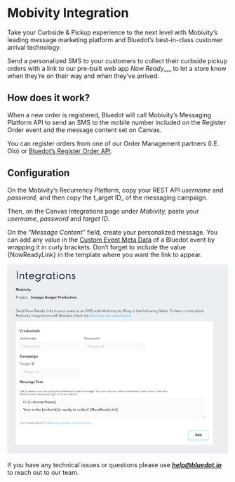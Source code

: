 Mobivity Integration
====================

Take your Curbside & Pickup experience to the next level with Mobivity’s leading message marketing platform and Bluedot’s best-in-class customer arrival technology. 

Send a personalized SMS to your customers to collect their curbside pickup orders with a link to our pre-built web app _Now Ready__,_ to let a store know when they’re on their way and when they’ve arrived.

How does it work?
-----------------

When a new order is registered, Bluedot will call Mobivity’s Messaging Platform API to send an SMS to the mobile number included on the Register Order event and the message content set on Canvas.

You can register orders from one of our Order Management partners (I.E. Olo) or [Bluedot’s Register Order API](https://events-docs.bluedot.io/#operation/registerOrder).

Configuration
-------------

On the Mobivity’s Recurrency Platform, copy your REST API _username_ and _password_, and then copy the t_arget ID_ of the messaging campaign. 

Then, on the Canvas Integrations page under _Mobivity,_ paste your _username_, _password_ and _target ID._

On the “_Message_ _Content”_ field, create your personalized message. You can add any value in the [Custom Event Meta Data](../Custom%20Event%20Metadata.md) of a Bluedot event by wrapping it in curly brackets. Don’t forget to include the value {NowReadyLink} in the template where you want the link to appear.

![Mobivity integration form](../assets/mobivity_integration_form.png)

If you have any technical issues or questions please use [**_help@bluedot.io_**](mailto:help@bluedot.io) to reach out to our team.